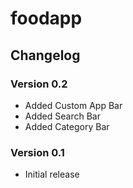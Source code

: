 # foodapp

## Changelog

### Version 0.2

- Added Custom App Bar
- Added Search Bar
- Added Category Bar

### Version 0.1

- Initial release
